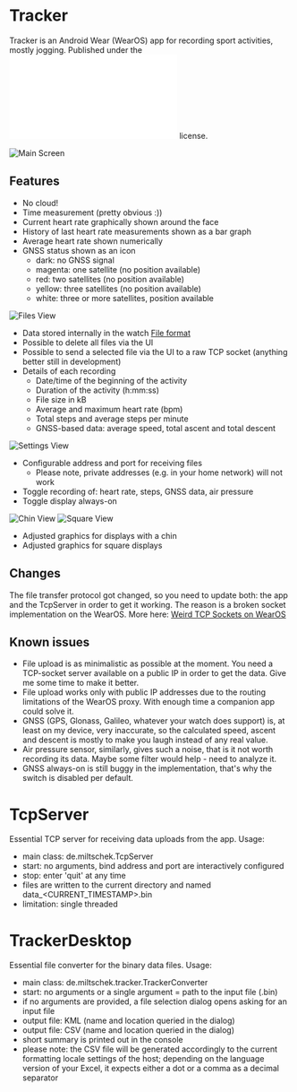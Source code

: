Tracker
=======

Tracker is an Android Wear (WearOS) app for recording sport activities, mostly jogging. Published under the ![MIT](LICENSE.txt) license.

![Main Screen](Screenshots/device-2020-08-16-155128.png)

Features
--------
- No cloud!
- Time measurement (pretty obvious :))
- Current heart rate graphically shown around the face
- History of last heart rate measurements shown as a bar graph
- Average heart rate shown numerically
- GNSS status shown as an icon
  - dark: no GNSS signal
  - magenta: one satellite (no position available)
  - red: two satellites (no position available)
  - yellow: three satellites (no position available)
  - white: three or more satellites, position available

![Files View](Screenshots/device-2020-08-16-171227.png)
- Data stored internally in the watch [File format](FILE_FORMAT.md)
- Possible to delete all files via the UI
- Possible to send a selected file via the UI to a raw TCP socket (anything better still in development)
- Details of each recording
  - Date/time of the beginning of the activity
  - Duration of the activity (h:mm:ss)
  - File size in kB
  - Average and maximum heart rate (bpm)
  - Total steps and average steps per minute
  - GNSS-based data: average speed, total ascent and total descent

![Settings View](Screenshots/device-2020-08-16-171256.png)
- Configurable address and port for receiving files
  - Please note, private addresses (e.g. in your home network) will not work
- Toggle recording of: heart rate, steps, GNSS data, air pressure
- Toggle display always-on

![Chin View](Screenshots/device-2020-09-27-170915.png)
![Square View](Screenshots/device-2020-09-27-173821.png)
- Adjusted graphics for displays with a chin
- Adjusted graphics for square displays

Changes
-------
The file transfer protocol got changed, so you need to update both: the app and the TcpServer in order to get it working.
The reason is a broken socket implementation on the WearOS. More here: [Weird TCP Sockets on WearOS](https://krzsztf.wordpress.com/2020/08/30/weird-tcp-sockets-on-wearos/)

Known issues
------------
- File upload is as minimalistic as possible at the moment. You need a TCP-socket server available on a public IP in order to get the data. Give me some time to make it better.
- File upload works only with public IP addresses due to the routing limitations of the WearOS proxy. With enough time a companion app could solve it.
- GNSS (GPS, Glonass, Galileo, whatever your watch does support) is, at least on my device, very inaccurate, so the calculated speed, ascent and descent is mostly to make you laugh instead of any real value.
- Air pressure sensor, similarly, gives such a noise, that is it not worth recording its data. Maybe some filter would help - need to analyze it.
- GNSS always-on is still buggy in the implementation, that's why the switch is disabled per default.

TcpServer
=========
Essential TCP server for receiving data uploads from the app.
Usage:
- main class: de.miltschek.TcpServer
- start: no arguments, bind address and port are interactively configured
- stop: enter 'quit' at any time
- files are written to the current directory and named data_<CURRENT_TIMESTAMP>.bin
- limitation: single threaded

TrackerDesktop
==============
Essential file converter for the binary data files.
Usage:
- main class: de.miltschek.tracker.TrackerConverter
- start: no arguments or a single argument = path to the input file (.bin)
- if no arguments are provided, a file selection dialog opens asking for an input file
- output file: KML (name and location queried in the dialog)
- output file: CSV (name and location queried in the dialog)
- short summary is printed out in the console
- please note: the CSV file will be generated accordingly to the current formatting locale settings of the host; depending on the language version of your Excel, it expects either a dot or a comma as a decimal separator
